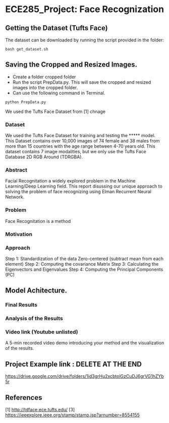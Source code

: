 # ECE285_Project: Face Recognization 

## Getting the Dataset (Tufts Face)

The dataset can be downloaded by running the script provided in the folder:

```
bash get_dataset.sh
```
## Saving the Cropped and Resized Images. 
- Create a folder cropped folder 
- Run the script PrepData.py. This will save the cropped and resized images into the cropped folder. 
- Can use the following command in Terminal. 
```
python PrepData.py
```
We used the Tufts Face Dataset from [1] 
chnage
### Dataset
We used the Tufts Face Dataset for training and testing the ***** model. This Dataset contains over 10,000 images of 74 female and 38 males from more than 15 countries with the age range between 4-70 years old. This dataset contains 7 image modalities, but we only use the Tufts Face Database 2D RGB Around (TDRGBA).

### Abstract 
Facial Recognitation a widely explored problem in the Machine Learning/Deep Learning field. This report disussing our unique approach to solving the problem of face recognizing using Elman Recurrent Neural Network. 

### Problem 
Face Recognitation is a method 

### Motivation 


### Approach 
Step 1: Standardization of the data
Zero-centered (subtract mean from each element)
Step 2: Computing the covariance Matrix
Step 3: Calculating the Eigenvectors and Eigenvalues
Step 4: Computing the Principal Components (PC)


## Model Achitecture. 


### Final Results 


### Analysis of the Results 


### Video link (Youtube unlisted) 
A 5-min recorded video demo introducing your method and the visualization of the results.

## Project Example link : DELETE AT THE END
https://drive.google.com/drive/folders/1id3grHu2xcbtolGzCuDJ6grVG1hZYb5r

## References 
[1] http://tdface.ece.tufts.edu/
[3] https://ieeexplore.ieee.org/stamp/stamp.jsp?arnumber=8554155
